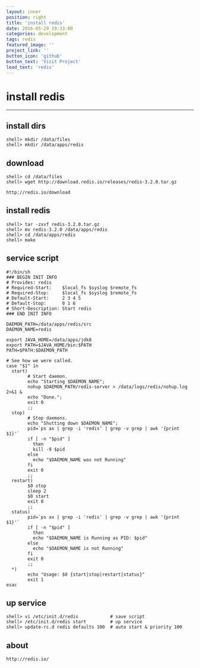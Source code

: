 ```yaml
---
layout: inner
position: right
title: 'install redis'
date: 2016-05-29 19:33:00
categories: development
tags: redis
featured_image: ''
project_link: ''
button_icon: 'github'
button_text: 'Visit Project'
lead_text: 'redis'
---
```


# install redis

---

## install dirs

	shell> mkdir /data/files
	shell> mkdir /data/apps/redis

## download

	shell> cd /data/files
	shell> wget http://download.redis.io/releases/redis-3.2.0.tar.gz

	http://redis.io/download

## install redis

	shell> tar -zxvf redis-3.2.0.tar.gz
	shell> mv redis-3.2.0 /data/apps/redis
	shell> cd /data/apps/redis
	shell> make

## service script
	
	#!/bin/sh
	### BEGIN INIT INFO
	# Provides: redis
	# Required-Start:    $local_fs $syslog $remote_fs
	# Required-Stop:     $local_fs $syslog $remote_fs
	# Default-Start:     2 3 4 5
	# Default-Stop:      0 1 6
	# Short-Description: Start redis
	### END INIT INFO

	DAEMON_PATH=/data/apps/redis/src
	DAEMON_NAME=redis

	export JAVA_HOME=/data/apps/jdk8
	export PATH=$JAVA_HOME/bin:$PATH
	PATH=$PATH:$DAEMON_PATH

	# See how we were called.
	case "$1" in
	  start)
	        # Start daemon.
	        echo "Starting $DAEMON_NAME";
	        nohup $DAEMON_PATH/redis-server > /data/logs/redis/nohup.log 2>&1 &
	        echo "Done.";
	        exit 0
	        ;;
	  stop)
	        # Stop daemons.
	        echo "Shutting down $DAEMON_NAME";
	        pid=`ps ax | grep -i 'redis' | grep -v grep | awk '{print $1}'`
	        if [ -n "$pid" ]
	          then
	          kill -9 $pid
	        else
	          echo "$DAEMON_NAME was not Running"
	        fi
	        exit 0
	        ;;
	  restart)
	        $0 stop
	        sleep 2
	        $0 start
	        exit 0
	        ;;
	  status)
	        pid=`ps ax | grep -i 'redis' | grep -v grep | awk '{print $1}'`
	        if [ -n "$pid" ]
	          then
	          echo "$DAEMON_NAME is Running as PID: $pid"
	        else
	          echo "$DAEMON_NAME is not Running"
	        fi
	        exit 0
	        ;;
	  *)
	        echo "Usage: $0 {start|stop|restart|status}"
	        exit 1
	esac

## up service
	
	shell> vi /etc/init.d/redis            # save script
	shell> /etc/init.d/redis start         # up service
	shell> update-rc.d redis defaults 100  # auto start & priority 100

## about
	
	http://redis.io/